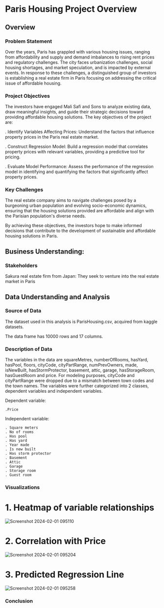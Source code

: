 # Paris Housing Project Overview

## Overview
### Problem Statement

Over the years, Paris has grappled with various housing issues, ranging from affordability and supply and demand imbalances to rising rent prices and regulatory challenges. The city faces urbanization challenges, social housing shortages, and market speculation, and is impacted by external events. In response to these challenges, a distinguished group of investors is establishing a real estate firm in Paris focusing on addressing the critical issue of affordable housing.

### Project Objectives

The investors have engaged Mali Safi and Sons to analyze existing data, draw meaningful insights, and guide their strategic decisions toward providing affordable housing solutions. The key objectives of the project are:

  . Identify Variables Affecting Prices: Understand the factors that influence property prices in the     Paris real estate market.

  . Construct Regression Model: Build a regression model that correlates property prices with             relevant variables, providing a predictive tool for pricing.

  . Evaluate Model Performance: Assess the performance of the regression model in identifying and         quantifying the factors that significantly affect property prices.

### Key Challenges

The real estate company aims to navigate challenges posed by a burgeoning urban population and evolving socio-economic dynamics, ensuring that the housing solutions provided are affordable and align with the Parisian population's diverse needs.

By achieving these objectives, the investors hope to make informed decisions that contribute to the development of sustainable and affordable housing solutions in Paris.

## Business Understanding:
### Stakeholders

Sakura real estate firm from Japan: They seek to venture into the real estate market in Paris

## Data Understanding and Analysis

### Source of Data
The dataset used in this analysis is ParisHousing.csv, acquired from kaggle datasets.

The data frame has 10000 rows and 17 columns.

### Description of Data
The variables in the data are squareMetres, numberOfRooms, hasYard, hasPool, floors, cityCode, cityPartRange, numPrevOwners,	made,	isNewBuilt,	hasStormProtector,	basement,	attic,	garage,	hasStorageRoom,	hasGuestRoom	and price. 
For modeling purposes, cityCode and cityPartRange were dropped due to a mismatch between town codes and the town names.
The variables were further categorized into 2 classes, dependent variables and independent variables.
  
  Dependent variable:
   
    .Price
  
  Independent variable:
    
    . Square meters
    . No of rooms
    . Has pool
    . Has yard
    . Year made
    . Is new built
    . Has storm protector
    . Basement
    . Attic
    . Garage
    . Storage room
    . Guest room
  
### Visualizations



# 1. Heatmap of variable relationships
![Screenshot 2024-02-01 095110](https://github.com/sarah10001/Paris_Phase_2_Project/assets/141912187/3f5b23c4-690d-4714-8569-01dfdf6e1217)


# 2. Correlation with Price
![Screenshot 2024-02-01 095204](https://github.com/sarah10001/Paris_Phase_2_Project/assets/141912187/824cd82f-8739-4514-bb28-e7c572c367df)


# 3. Predicted Regression Line
![Screenshot 2024-02-01 095258](https://github.com/sarah10001/Paris_Phase_2_Project/assets/141912187/4d669d23-2235-4dc3-b4d4-0464bba8af26)


### Conclusion

